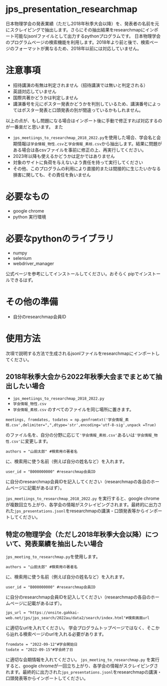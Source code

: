 # jps_presentation_researchmap
日本物理学会の発表業績（ただし2018年秋季大会以降）を、発表者の名前を元にスクレイピングで抽出します。さらにその抽出結果をresearchmapにインポート可能なjsonlファイルとして出力するpythonプログラムです。
日本物理学会のプログラムページの検索機能を利用します。2018年より前と後で、検索ページのフォーマットが異なるため、2018年以前には対応していません。

# 注意事項
- 招待講演の有無は判定されません（招待講演では無いと判定される）
- 英語対応していません
- 国際共著かどうかは判定しません
- 講演番号を元にポスター発表かどうかを判別しているため、講演番号によってはポスター発表と口頭発表の別が間違っているかもしれません。

以上の点が、もし問題になる場合はインポート後に手動で修正すれば対応するのが一番楽だと思います。
また
- ```jps_meetiings_to_researchmap_2018_2022.py```を使用した場合、学会名と会期情報は```学会情報_物性.csv```と```学会情報_素核.csv```から抽出します。結果に問題がある場合は各csvファイルを事前に修正の上、再実行してください。
- 2023年以降も使えるかどうかは定かではありません
- 対象のサイトに負荷を与えないよう責任を持って実行してください
- その他、このプログラムの利用により直接的または間接的に生じたいかなる損害に関しても、その責任を負いません

# 必要なもの
- google chrome
- python 実行環境

# 必要なpythonのライブラリ
- numpy
- selenium
- webdriver_manager

公式ページを参考にしてインストールしてください。おそらく
pipでインストールできるはず。

# その他の準備
- 自分のresearchmap会員ID

# 使用方法
次項で説明する方法で生成されるjsonlファイルをresearchmapにインポートしてください。

## 2018年秋季大会から2022年秋季大会までまとめて抽出したい場合
- ```jps_meetiings_to_researchmap_2018_2022.py```
- ```学会情報_物性.csv```
- ```学会情報_素核.csv```
のすべてのファイルを同じ場所に置きます。
```
meetings, fromdates, todates = np.genfromtxt('学会情報_素核.csv',delimiter=",",dtype='str',encoding='utf-8-sig',unpack =True)
```
のファイル名を、自分の分野に応じて```'学会情報_素核.csv'```あるいは```'学会情報_物性.csv'```に変更します。
```
authors = "山田太郎" #検索用の著者名
```
に、検索用に使う名前（例えば自分の姓名など）を入れます。
```
user_id = "B000000000" #researchmap会員ID
```
に自分のresearchmap会員IDを記入してください（researchmapの各自のホームページに記載があるはず）。

```jps_meetiings_to_researchmap_2018_2022.py```
を実行すると、google chromeが複数回立ち上がり、各学会の情報がスクレイピングされます。最終的に出力された```jps_presentations.jsonl```をresearchmapの講演・口頭発表等からインポートしてください。


## 特定の物理学会（ただし2018年秋季大会以降）について、発表業績を抽出したい場合
```jps_meeting_to_researchmap.py```を使用します。
```
authors = "山田太郎" #検索用の著者名
```
に、検索用に使う名前（例えば自分の姓名など）を入れます。
```
user_id = "B000000000" #researchmap会員ID
```
に自分のresearchmap会員IDを記入してください（researchmapの各自のホームページに記載があるはず）。
```
jps_url = "https://onsite.gakkai-web.net/jps/jps_search/2022au/data2/search/index.html"#検索画面url
```
に適切なurlを入れてください。
学会プログラムトップページではなく、そこから辿れる検索ページのurlを入れる必要があります。
```
fromdate = "2022-09-12"#学会開始日
todate = "2022-09-15"#学会終了日
```
に適切な会期情報を入れてください。
```jps_meeting_to_researchmap.py```
を実行すると、google chromeが一回立ち上がり、各学会の情報がスクレイピングされます。最終的に出力された```jps_presentations.jsonl```をresearchmapの講演・口頭発表等からインポートしてください。
